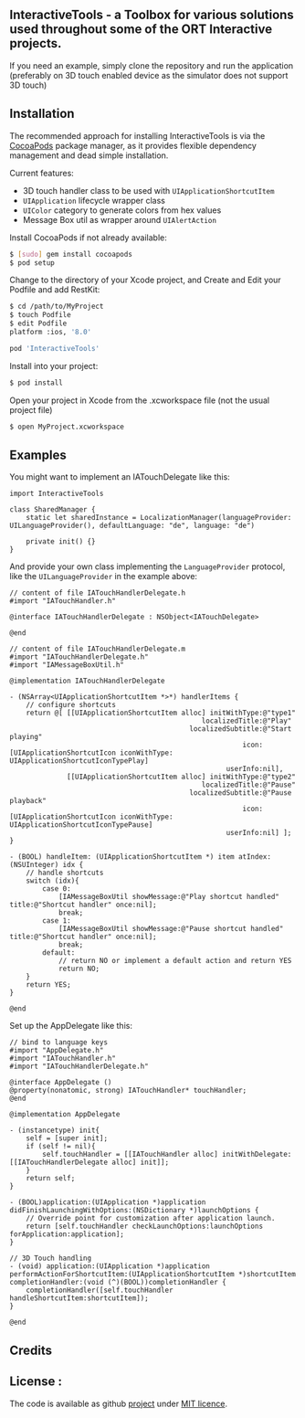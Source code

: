 InteractiveTools - a Toolbox for various solutions used throughout some of the ORT Interactive projects.
------------------------------------------------------------

If you need an example, simply clone the repository and run the application (preferably on 3D touch enabled device as the simulator does not support 3D touch)

## Installation

The recommended approach for installing InteractiveTools is via the [CocoaPods][2] package manager, as it provides flexible dependency management and dead simple installation.

Current features:
- 3D touch handler class to be used with `UIApplicationShortcutItem`
- `UIApplication` lifecycle wrapper class
- `UIColor` category to generate colors from hex values
- Message Box util as wrapper around `UIAlertAction`

Install CocoaPods if not already available:

``` bash
$ [sudo] gem install cocoapods
$ pod setup
```

Change to the directory of your Xcode project, and Create and Edit your Podfile and add RestKit:

``` bash
$ cd /path/to/MyProject
$ touch Podfile
$ edit Podfile
platform :ios, '8.0'

pod 'InteractiveTools'
```

Install into your project:

``` bash
$ pod install
```

Open your project in Xcode from the .xcworkspace file (not the usual project file)

``` bash
$ open MyProject.xcworkspace
```

## Examples
You might want to implement an IATouchDelegate like this:
``` Objective C
import InteractiveTools

class SharedManager {
    static let sharedInstance = LocalizationManager(languageProvider: UILanguageProvider(), defaultLanguage: "de", language: "de")

    private init() {}
}
```

And provide your own class implementing the `LanguageProvider` protocol, like the `UILanguageProvider` in the example above:
``` Objective C
// content of file IATouchHandlerDelegate.h
#import "IATouchHandler.h"

@interface IATouchHandlerDelegate : NSObject<IATouchDelegate>

@end

// content of file IATouchHandlerDelegate.m
#import "IATouchHandlerDelegate.h"
#import "IAMessageBoxUtil.h"

@implementation IATouchHandlerDelegate

- (NSArray<UIApplicationShortcutItem *>*) handlerItems {
    // configure shortcuts
    return @[ [[UIApplicationShortcutItem alloc] initWithType:@"type1"
                                               localizedTitle:@"Play"
                                            localizedSubtitle:@"Start playing"
                                                         icon:[UIApplicationShortcutIcon iconWithType: UIApplicationShortcutIconTypePlay]
                                                     userInfo:nil],
              [[UIApplicationShortcutItem alloc] initWithType:@"type2"
                                               localizedTitle:@"Pause"
                                            localizedSubtitle:@"Pause playback"
                                                         icon:[UIApplicationShortcutIcon iconWithType: UIApplicationShortcutIconTypePause]
                                                     userInfo:nil] ];
}

- (BOOL) handleItem: (UIApplicationShortcutItem *) item atIndex: (NSUInteger) idx {
    // handle shortcuts
    switch (idx){
        case 0:
            [IAMessageBoxUtil showMessage:@"Play shortcut handled" title:@"Shortcut handler" once:nil];
            break;
        case 1:
            [IAMessageBoxUtil showMessage:@"Pause shortcut handled" title:@"Shortcut handler" once:nil];
            break;
        default:
            // return NO or implement a default action and return YES
            return NO;
    }
    return YES;
}

@end
```

Set up the AppDelegate like this:
``` Objective C
// bind to language keys
#import "AppDelegate.h"
#import "IATouchHandler.h"
#import "IATouchHandlerDelegate.h"

@interface AppDelegate ()
@property(nonatomic, strong) IATouchHandler* touchHandler;
@end

@implementation AppDelegate

- (instancetype) init{
    self = [super init];
    if (self != nil){
        self.touchHandler = [[IATouchHandler alloc] initWithDelegate:[[IATouchHandlerDelegate alloc] init]];
    }
    return self;
}

- (BOOL)application:(UIApplication *)application didFinishLaunchingWithOptions:(NSDictionary *)launchOptions {
    // Override point for customization after application launch.
    return [self.touchHandler checkLaunchOptions:launchOptions forApplication:application];
}

// 3D Touch handling
- (void) application:(UIApplication *)application performActionForShortcutItem:(UIApplicationShortcutItem *)shortcutItem completionHandler:(void (^)(BOOL))completionHandler {
    completionHandler([self.touchHandler handleShortcutItem:shortcutItem]);
}

@end
```
## Credits

## License :
  
The code is available as github [project][home] under [MIT licence][1].
  
   [home]: https://github.com/ORT-Interactive-GmbH/InteractiveTools
   [1]: http://revolunet.mit-license.org
   [2]: http://cocoapods.org

